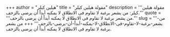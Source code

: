 +++
author = "هيلين كيلر"
title = "مقولة هيلين كيلر"
description = '''مقولة هيلين كيلر: من يشعر برغبة لا تقاوم فى الانطلاق لا يمكنه أبداً أن يرضى بالزحف.'''
quote = '''من يشعر برغبة لا تقاوم فى الانطلاق لا يمكنه أبداً أن يرضى بالزحف.'''
slug = '''من-يشعر-برغبة-لا-تقاوم-فى-الانطلاق-لا-يمكنه-أبداً-أن-يرضى-بالزحف'''
+++
من يشعر برغبة لا تقاوم فى الانطلاق لا يمكنه أبداً أن يرضى بالزحف.
